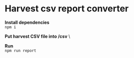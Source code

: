 # Harvest csv report converter

**Install dependencies** \
`npm i`

**Put harvest CSV file into /csv** \

**Run** \
`npm run report`
